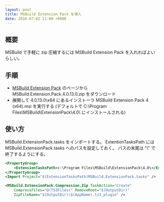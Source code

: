 ```yaml
---
layout: post
title: MSBuild Extension Pack を導入
date: 2016-07-02 11:00 +0900
---
```


## 概要

MSBuild で手軽に zip 圧縮するには MSBuild Extension Pack を入れればよいらしい。


## 手順

+ [MSBuild Extension Pack](http://www.msbuildextensionpack.com/) のページから MSBuild.Extension.Pack.4.0.13.0.zip をダウンロード
+ 展開して 4.0.13.0\x64 にあるインストーラ MSBuild Extension Pack 4 (x64).msi を実行する (デフォルトで C:\Program Files\MSBuild\ExtensionPack\4.0\ にインストールされる)

## 使い方

MSBuild.ExtensionPack.tasks をインポートする。
ExtentionTasksPath には MSBuild.ExtensionPack.tasks へのパスを設定しておく。
パスの末尾は "\\" で終了するようにする。

```xml
<PropertyGroup>
    <ExtensionTasksPath>c:\Program Files\MSBuild\ExtensionPack\4.0\</ExtensionTasksPath>
</PropertyGroup>
<Import Project="$(ExtensionTasksPath)MSBuild.ExtensionPack.tasks" />

<MSBuild.ExtensionPack.Compression.Zip TaskAction="Create"
    CompressFiles="@(TS3Files)" RemoveRoot="$(OutputDir)"
    ZipFileName="$(OutputDir)\$(AppName).ts3_plugin" />
```
